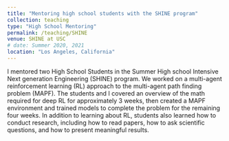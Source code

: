 ```yaml
---
title: "Mentoring high school students with the SHINE program"
collection: teaching
type: "High School Mentoring"
permalink: /teaching/SHINE
venue: SHINE at USC
# date: Summer 2020, 2021
location: "Los Angeles, California"
---
```

I mentored two High School Students in the Summer High school Intensive Next generation Engineering (SHINE) program.
We worked on a multi-agent reinforcement learning (RL) approach to the multi-agent path finding problem (MAPF). 
The students and I covered an overview of the math required for deep RL for approximately 3 weeks, then created a MAPF environment and trained models to complete the problem for the remaining four weeks. In addition to learning about RL, students also learned how to conduct research, including how to read papers, how to ask scientific questions, and how to present meaningful results.
